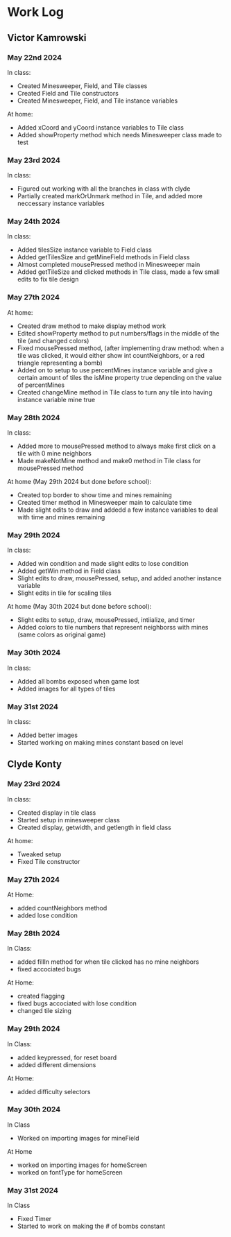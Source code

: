 # Work Log

## Victor Kamrowski

### May 22nd 2024

In class:
- Created Minesweeper, Field, and Tile classes
- Created Field and Tile constructors
- Created Minesweeper, Field, and Tile instance variables

At home:
- Added xCoord and yCoord instance variables to Tile class
- Added showProperty method which needs Minesweeper class made to test

### May 23rd 2024

In class:
- Figured out working with all the branches in class with clyde
- Partially created markOrUnmark method in Tile, and added more neccessary instance variables

### May 24th 2024

In class:
- Added tilesSize instance variable to Field class
- Added getTilesSize and getMineField methods in Field class
- Almost completed mousePressed method in Minesweeper main
- Added getTileSize and clicked methods in Tile class, made a few small edits to fix tile design

### May 27th 2024

At home:
- Created draw method to make display method work
- Edited showProperty method to put numbers/flags in the middle of the tile (and changed colors)
- Fixed mousePressed method, (after implementing draw method: when a tile was clicked, it would either show int countNeighbors, or a red triangle representing a bomb)
- Added on to setup to use percentMines instance variable and give a certain amount of tiles the isMine property true depending on the value of percentMines
- Created changeMine method in Tile class to turn any tile into having instance variable mine true

### May 28th 2024

In class:
- Added more to mousePressed method to always make first click on a tile with 0 mine neighbors
- Made makeNotMine method and make0 method in Tile class for mousePressed method

At home (May 29th 2024 but done before school):
- Created top border to show time and mines remaining
- Created timer method in Minesweeper main to calculate time
- Made slight edits to draw and addedd a few instance variables to deal with time and mines remaining

### May 29th 2024

In class:
- Added win condition and made slight edits to lose condition
- Added getWin method in Field class
- Slight edits to draw, mousePressed, setup, and added another instance variable
- Slight edits in tile for scaling tiles

At home (May 30th 2024 but done before school):
- Slight edits to setup, draw, mousePressed, intiialize, and timer
- Added colors to tile numbers that represent neighborss with mines (same colors as original game)

### May 30th 2024

In class:
- Added all bombs exposed when game lost
- Added images for all types of tiles

### May 31st 2024

In class:
- Added better images
- Started working on making mines constant based on level

## Clyde Konty

### May 23rd 2024

In class:
- Created display in tile class
- Started setup in minesweeper class
- Created display, getwidth, and getlength in field class

At home:
- Tweaked setup
- Fixed Tile constructor

### May 27th 2024 

At Home: 
- added countNeighbors method
- added lose condition

### May 28th 2024

In Class:
- added fillIn method for when tile clicked has no mine neighbors
- fixed accociated bugs

At Home:
- created flagging
- fixed bugs accociated with lose condition
- changed tile sizing

### May 29th 2024

In Class:
- added keypressed, for reset board
- added different dimensions

At Home:
- added difficulty selectors

### May 30th 2024

In Class
- Worked on importing images for mineField

At Home
- worked on importing images for homeScreen
- worked on fontType for homeScreen

### May 31st 2024

In Class
- Fixed Timer
- Started to work on making the # of bombs constant
